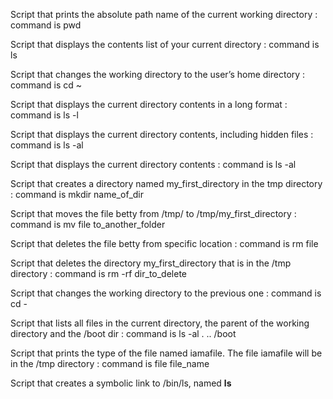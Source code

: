 Script that prints the absolute path name of the current working directory : command is pwd

Script that displays the contents list of your current directory : command is ls

Script that changes the working directory to the user’s home directory : command is cd ~

Script that displays the current directory contents in a long format : command is ls -l

Script that displays the current directory contents, including hidden files : command is ls -al

Script that displays the current directory contents : command is ls -al

Script that creates a directory named my_first_directory in the tmp directory : command is mkdir name_of_dir

Script that moves the file betty from /tmp/ to /tmp/my_first_directory : command is mv file to_another_folder

Script that deletes the file betty from specific location  : command is rm file

Script that deletes the directory my_first_directory that is in the /tmp directory : command is rm -rf dir_to_delete

Script that changes the working directory to the previous one : command is cd -

Script that lists all files in the current directory, the parent of the working directory and the /boot dir : command is ls -al . .. /boot

Script that prints the type of the file named iamafile. The file iamafile will be in the /tmp directory : command is file file_name

Script that creates a symbolic link to /bin/ls, named __ls__

